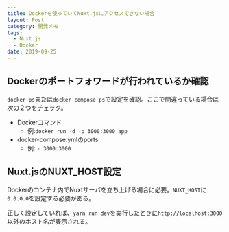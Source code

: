 ```yaml
---
title: Dockerを使っていてNuxt.jsにアクセスできない場合
layout: Post
category: 開発メモ
tags:
  - Nuxt.js
  - Docker
date: 2019-09-25
---
```


## Dockerのポートフォワードが行われているか確認

`docker ps`または`docker-compose ps`で設定を確認。ここで間違っている場合は次の２つをチェック。

- Dockerコマンド
  - 例:`docker run -d -p 3000:3000 app`
- docker-compose.ymlのports
  - 例: `- 3000:3000`

## Nuxt.jsのNUXT_HOST設定

Dockerのコンテナ内でNuxtサーバを立ち上げる場合に必要。`NUXT_HOST`に`0.0.0.0`を設定する必要がある。

正しく設定していれば、`yarn run dev`を実行したときに`http://localhost:3000`以外のホスト名が表示される。
